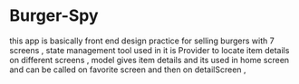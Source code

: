 # Burger-Spy
this app is basically front end design practice for selling burgers with 7 screens , state management tool used in it is Provider to locate item details on different screens , model gives item details and its used in home screen and can be called on favorite screen and then on detailScreen ,
